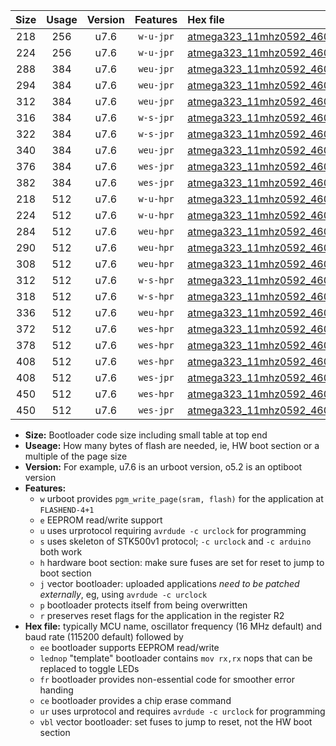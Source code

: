 |Size|Usage|Version|Features|Hex file|
|:-:|:-:|:-:|:-:|:--|
|218|256|u7.6|`w-u-jpr`|[atmega323_11mhz0592_460800bps_ur_vbl.hex](https://raw.githubusercontent.com/stefanrueger/urboot/main/atmega323_11mhz0592_460800bps_ur_vbl.hex)|
|224|256|u7.6|`w-u-jpr`|[atmega323_11mhz0592_460800bps_lednop_ur_vbl.hex](https://raw.githubusercontent.com/stefanrueger/urboot/main/atmega323_11mhz0592_460800bps_lednop_ur_vbl.hex)|
|288|384|u7.6|`weu-jpr`|[atmega323_11mhz0592_460800bps_ee_ur_vbl.hex](https://raw.githubusercontent.com/stefanrueger/urboot/main/atmega323_11mhz0592_460800bps_ee_ur_vbl.hex)|
|294|384|u7.6|`weu-jpr`|[atmega323_11mhz0592_460800bps_ee_lednop_ur_vbl.hex](https://raw.githubusercontent.com/stefanrueger/urboot/main/atmega323_11mhz0592_460800bps_ee_lednop_ur_vbl.hex)|
|312|384|u7.6|`weu-jpr`|[atmega323_11mhz0592_460800bps_ee_lednop_fr_ur_vbl.hex](https://raw.githubusercontent.com/stefanrueger/urboot/main/atmega323_11mhz0592_460800bps_ee_lednop_fr_ur_vbl.hex)|
|316|384|u7.6|`w-s-jpr`|[atmega323_11mhz0592_460800bps_vbl.hex](https://raw.githubusercontent.com/stefanrueger/urboot/main/atmega323_11mhz0592_460800bps_vbl.hex)|
|322|384|u7.6|`w-s-jpr`|[atmega323_11mhz0592_460800bps_lednop_vbl.hex](https://raw.githubusercontent.com/stefanrueger/urboot/main/atmega323_11mhz0592_460800bps_lednop_vbl.hex)|
|340|384|u7.6|`weu-jpr`|[atmega323_11mhz0592_460800bps_ee_lednop_fr_ce_ur_vbl.hex](https://raw.githubusercontent.com/stefanrueger/urboot/main/atmega323_11mhz0592_460800bps_ee_lednop_fr_ce_ur_vbl.hex)|
|376|384|u7.6|`wes-jpr`|[atmega323_11mhz0592_460800bps_ee_vbl.hex](https://raw.githubusercontent.com/stefanrueger/urboot/main/atmega323_11mhz0592_460800bps_ee_vbl.hex)|
|382|384|u7.6|`wes-jpr`|[atmega323_11mhz0592_460800bps_ee_lednop_vbl.hex](https://raw.githubusercontent.com/stefanrueger/urboot/main/atmega323_11mhz0592_460800bps_ee_lednop_vbl.hex)|
|218|512|u7.6|`w-u-hpr`|[atmega323_11mhz0592_460800bps_ur.hex](https://raw.githubusercontent.com/stefanrueger/urboot/main/atmega323_11mhz0592_460800bps_ur.hex)|
|224|512|u7.6|`w-u-hpr`|[atmega323_11mhz0592_460800bps_lednop_ur.hex](https://raw.githubusercontent.com/stefanrueger/urboot/main/atmega323_11mhz0592_460800bps_lednop_ur.hex)|
|284|512|u7.6|`weu-hpr`|[atmega323_11mhz0592_460800bps_ee_ur.hex](https://raw.githubusercontent.com/stefanrueger/urboot/main/atmega323_11mhz0592_460800bps_ee_ur.hex)|
|290|512|u7.6|`weu-hpr`|[atmega323_11mhz0592_460800bps_ee_lednop_ur.hex](https://raw.githubusercontent.com/stefanrueger/urboot/main/atmega323_11mhz0592_460800bps_ee_lednop_ur.hex)|
|308|512|u7.6|`weu-hpr`|[atmega323_11mhz0592_460800bps_ee_lednop_fr_ur.hex](https://raw.githubusercontent.com/stefanrueger/urboot/main/atmega323_11mhz0592_460800bps_ee_lednop_fr_ur.hex)|
|312|512|u7.6|`w-s-hpr`|[atmega323_11mhz0592_460800bps.hex](https://raw.githubusercontent.com/stefanrueger/urboot/main/atmega323_11mhz0592_460800bps.hex)|
|318|512|u7.6|`w-s-hpr`|[atmega323_11mhz0592_460800bps_lednop.hex](https://raw.githubusercontent.com/stefanrueger/urboot/main/atmega323_11mhz0592_460800bps_lednop.hex)|
|336|512|u7.6|`weu-hpr`|[atmega323_11mhz0592_460800bps_ee_lednop_fr_ce_ur.hex](https://raw.githubusercontent.com/stefanrueger/urboot/main/atmega323_11mhz0592_460800bps_ee_lednop_fr_ce_ur.hex)|
|372|512|u7.6|`wes-hpr`|[atmega323_11mhz0592_460800bps_ee.hex](https://raw.githubusercontent.com/stefanrueger/urboot/main/atmega323_11mhz0592_460800bps_ee.hex)|
|378|512|u7.6|`wes-hpr`|[atmega323_11mhz0592_460800bps_ee_lednop.hex](https://raw.githubusercontent.com/stefanrueger/urboot/main/atmega323_11mhz0592_460800bps_ee_lednop.hex)|
|408|512|u7.6|`wes-hpr`|[atmega323_11mhz0592_460800bps_ee_lednop_fr.hex](https://raw.githubusercontent.com/stefanrueger/urboot/main/atmega323_11mhz0592_460800bps_ee_lednop_fr.hex)|
|408|512|u7.6|`wes-jpr`|[atmega323_11mhz0592_460800bps_ee_lednop_fr_vbl.hex](https://raw.githubusercontent.com/stefanrueger/urboot/main/atmega323_11mhz0592_460800bps_ee_lednop_fr_vbl.hex)|
|450|512|u7.6|`wes-hpr`|[atmega323_11mhz0592_460800bps_ee_lednop_fr_ce.hex](https://raw.githubusercontent.com/stefanrueger/urboot/main/atmega323_11mhz0592_460800bps_ee_lednop_fr_ce.hex)|
|450|512|u7.6|`wes-jpr`|[atmega323_11mhz0592_460800bps_ee_lednop_fr_ce_vbl.hex](https://raw.githubusercontent.com/stefanrueger/urboot/main/atmega323_11mhz0592_460800bps_ee_lednop_fr_ce_vbl.hex)|

- **Size:** Bootloader code size including small table at top end
- **Useage:** How many bytes of flash are needed, ie, HW boot section or a multiple of the page size
- **Version:** For example, u7.6 is an urboot version, o5.2 is an optiboot version
- **Features:**
  + `w` urboot provides `pgm_write_page(sram, flash)` for the application at `FLASHEND-4+1`
  + `e` EEPROM read/write support
  + `u` uses urprotocol requiring `avrdude -c urclock` for programming
  + `s` uses skeleton of STK500v1 protocol; `-c urclock` and `-c arduino` both work
  + `h` hardware boot section: make sure fuses are set for reset to jump to boot section
  + `j` vector bootloader: uploaded applications *need to be patched externally*, eg, using `avrdude -c urclock`
  + `p` bootloader protects itself from being overwritten
  + `r` preserves reset flags for the application in the register R2
- **Hex file:** typically MCU name, oscillator frequency (16 MHz default) and baud rate (115200 default) followed by
  + `ee` bootloader supports EEPROM read/write
  + `lednop` "template" bootloader contains `mov rx,rx` nops that can be replaced to toggle LEDs
  + `fr` bootloader provides non-essential code for smoother error handing
  + `ce` bootloader provides a chip erase command
  + `ur` uses urprotocol and requires `avrdude -c urclock` for programming
  + `vbl` vector bootloader: set fuses to jump to reset, not the HW boot section
